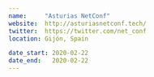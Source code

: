 ```yaml
---
name:     "Asturias NetConf"
website:  http://asturiasnetconf.tech/
twitter:  https://twitter.com/net_conf
location: Gijón, Spain

date_start: 2020-02-22
date_end:   2020-02-22
---
```

